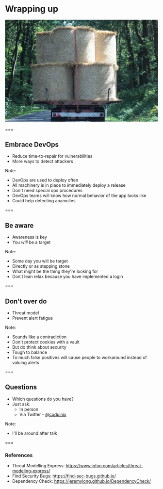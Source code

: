 # Wrapping up
<img class='stretch' src='images/pixabay/bale-457709_1280.jpg'/>

===

## Embrace DevOps
* Reduce time-to-repair for vulnerabilities
* More ways to detect attackers 

Note:
* DevOps are used to deploy often
* All machinery is in place to immediately deploy a release
* Don't need special ops procedures
* DevOps teams will know how normal behavior of the app looks like
* Could help detecting anamolies

===

## Be aware
* Awareness is key
* You _will_ be a target

Note:
* Some day you will be target
* Directly or as stepping stone
* What might be the thing they're looking for
* Don't lean relax because you have implemented a login

===

## Don't over do
* Threat model
* Prevent alert fatigue

Note:
* Sounds like a contradiction
* Don't protect cookies with a vault
* But do think about security
* Tough to balance
* To much false positives will cause people to workaround instead of valuing alerts

===

## Questions
* Which questions do you have?
* Just ask:
  * In person
  * Via Twitter - [@coduinix](https://twitter.com/coduinix)

Note:
* I'll be around after talk

===

### References
* Threat Modelling Express: https://www.infoq.com/articles/threat-modeling-express/
* Find Security Bugs: https://find-sec-bugs.github.io/
* Dependency Check: https://jeremylong.github.io/DependencyCheck/